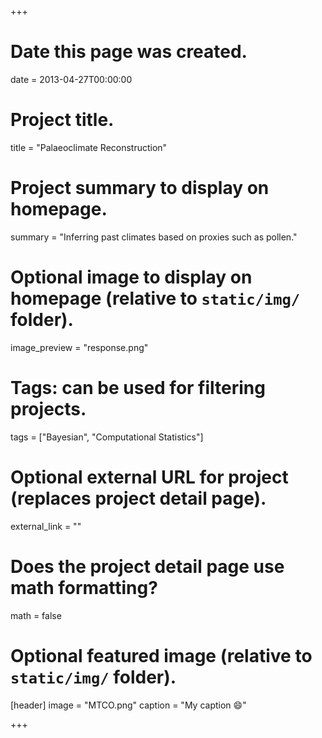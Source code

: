 +++
# Date this page was created.
date = 2013-04-27T00:00:00

# Project title.
title = "Palaeoclimate Reconstruction"

# Project summary to display on homepage.
summary = "Inferring past climates based on proxies such as pollen."

# Optional image to display on homepage (relative to `static/img/` folder).
image_preview = "response.png"

# Tags: can be used for filtering projects.
tags = ["Bayesian", "Computational Statistics"]

# Optional external URL for project (replaces project detail page).
external_link = ""

# Does the project detail page use math formatting?
math = false

# Optional featured image (relative to `static/img/` folder).
[header]
image = "MTCO.png"
caption = "My caption :smile:"

+++

